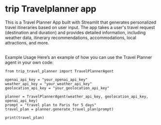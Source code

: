 # trip Travelplanner app

This is a Travel Planner App built with Streamlit that generates personalized travel itineraries based on user input. The app takes a user's travel request (destination and duration) and provides detailed information, including weather data, itinerary recommendations, accommodations, local attractions, and more.

<br>
Example Usage
Here’s an example of how you can use the Travel Planner agent in your own code:
<br>

```
from trip_travel_planner import TravelPlannerAgent

openai_api_key = "your_openai_api_key"
weather_api_key = "your_weather_api_key"
geolocation_api_key = "your_geolocation_api_key"

planner = TravelPlannerAgent(weather_api_key, geolocation_api_key, openai_api_key)
prompt = "travel plan to Paris for 5 days"
travel_plan = planner.generate_travel_plan(prompt)

print(travel_plan)

```

